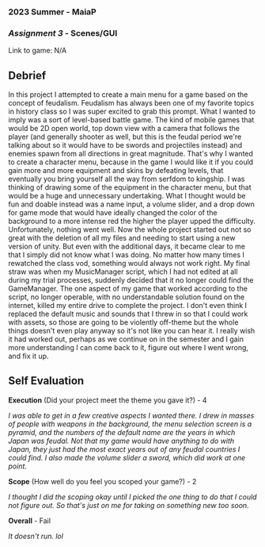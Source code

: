 ### **2023 Summer** - MaiaP
### *Assignment 3* - Scenes/GUI
Link to game: N/A


## **Debrief**
In this project I attempted to create a main menu for a game based on the concept of feudalism. Feudalism has always been one of my favorite topics in history class so I was super excited to grab this prompt. What I wanted to imply was a sort of level-based battle game. The kind of  mobile games that would be 2D open world, top down view with a camera that follows the player (and generally shooter as well, but this is the feudal period we're talking about so it would have to be swords and projectiles instead) and enemies spawn from all directions in great magnitude. That's why I wanted to create a character menu, because in the game I would like it if you could gain more and more equipment and skins by defeating levels, that eventually you bring yourself all the way from serfdom to kingship. I was thinking of drawing some of the equipment in the character menu, but that would be a huge and unnecessary undertaking. What I thought would be fun and doable instead was a name input, a volume slider, and a drop down for game mode that would have ideally changed the color of the background to a more intense red the higher the player upped the difficulty. Unfortunately, nothing went well. Now the whole project started out not so great with the deletion of all my files and needing to start using a new version of unity. But even with the additional days, it became clear to me that I simply did not know what I was doing. No matter how many times I rewatched the class vod, something would always not work right. My final straw was when my MusicManager script, which I had not edited at all during my trial processes, suddenly decided that it no longer could find the GameManager. The one aspect of my game that worked according to the script, no longer operable, with no understandable solution found on the internet, killed my entire drive to complete the project. I don't even think I replaced the default music and sounds that I threw in so that I could work with assets, so those are going to be violently off-theme but the whole things doesn't even play anyway so it's not like you can hear it. I really wish it had worked out, perhaps as we continue on in the semester and I gain more understanding I can come back to it, figure out where I went wrong, and fix it up. 

## **Self Evaluation**

**Execution** (Did your project meet the theme you gave it?) - 4

*I was able to get in a few creative aspects I wanted there. I drew in masses of people with weapons in the background, the menu selection screen is a pyramid, and the numbers of the default name are the years in which Japan was feudal. Not that my game would have anything to do with Japan, they just had the most exact years out of any feudal countries I could find. I also made the volume slider a sword, which did work at one point.*


**Scope** (How well do you feel you scoped your game?) - 2


*I thought I did the scoping okay until I picked the one thing to do that I could not figure out. So that's just on me for taking on something new too soon.*


**Overall** - Fail


*It doesn't run. lol*
